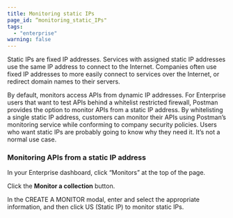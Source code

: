 ```yaml
---
title: Monitoring static IPs
page_id: “monitoring_static_IPs"
tags: 
  - "enterprise"
warning: false
---
```



Static IPs are fixed IP addresses. Services with assigned static IP addresses use the same IP address to connect to the Internet. Companies often use fixed IP addresses to more easily connect to services over the Internet, or redirect domain names to their servers. 

By default, monitors access APIs from dynamic IP addresses. For Enterprise users that want to test APIs behind a whitelist restricted firewall, Postman provides the option to monitor APIs from a static IP address. By whitelisting a single static IP address, customers can monitor their APIs using Postman’s monitoring service while conforming to company security policies. Users who want static IPs are probably going to know why they need it. It’s not a normal use case.

### Monitoring APIs from a static IP address

In your Enterprise dashboard, click “Monitors” at the top of the page.

Click the **Monitor a collection** button. 


In the CREATE A MONITOR modal, enter and select the appropriate information, and then click US (Static IP) to monitor static IPs.
